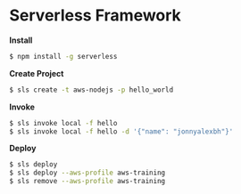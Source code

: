 # Serverless Framework

**Install**

```sh
$ npm install -g serverless
```

**Create Project**

```sh
$ sls create -t aws-nodejs -p hello_world	
```

**Invoke**
```sh
$ sls invoke local -f hello
$ sls invoke local -f hello -d '{"name": "jonnyalexbh"}'
```

**Deploy**
```sh
$ sls deploy
$ sls deploy --aws-profile aws-training
$ sls remove --aws-profile aws-training
```



